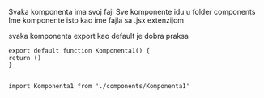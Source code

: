 
Svaka komponenta ima svoj fajl
Sve komponente idu u folder components
Ime komponente isto kao ime fajla sa .jsx extenzijom

svaka komponenta export kao default je dobra praksa
```
export default function Komponenta1() {
return ()
}


import Komponenta1 from './components/Komponenta1'
```


